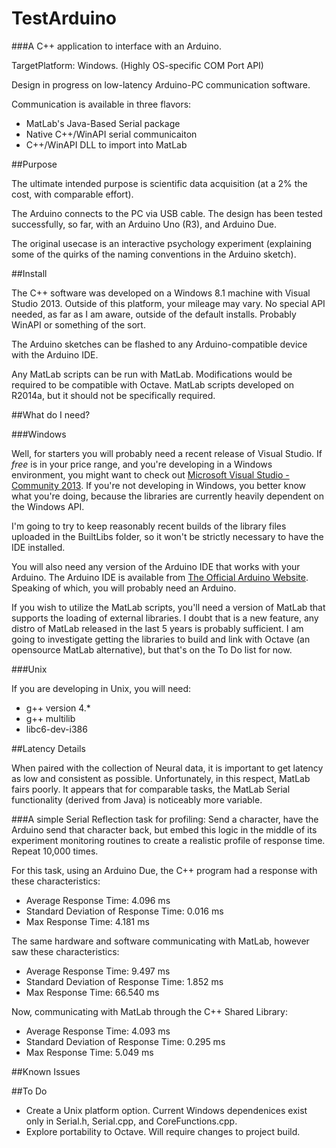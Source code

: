 # TestArduino

###A C++ application to interface with an Arduino.

TargetPlatform: Windows. (Highly OS-specific COM Port API)

Design in progress on low-latency Arduino-PC communication software.

Communication is available in three flavors:
* MatLab's Java-Based Serial package
* Native C++/WinAPI serial communicaiton
* C++/WinAPI DLL to import into MatLab

##Purpose

The ultimate intended purpose is scientific data acquisition (at a 2% the cost, with comparable effort).

The Arduino connects to the PC via USB cable.  The design has been tested successfully, so far, with an Arduino Uno (R3), and Arduino Due.

The original usecase is an interactive psychology experiment (explaining some of the quirks of the naming conventions in the Arduino sketch).

##Install

The C++ software was developed on a Windows 8.1 machine with Visual Studio 2013.  Outside of this platform, your mileage may vary.  No special API needed, as far as I am aware, outside of the default installs.  Probably WinAPI or something of the sort.

The Arduino sketches can be flashed to any Arduino-compatible device with the Arduino IDE.

Any MatLab scripts can be run with MatLab.  Modifications would be required to be compatible with Octave.  MatLab scripts developed on R2014a, but it should not be specifically required.

##What do I need?

###Windows

Well, for starters you will probably need a recent release of Visual Studio.  If *free* is in your price range, and you're developing in a Windows environment, you might want to check out [Microsoft Visual Studio - Community 2013](http://www.visualstudio.com/downloads/).  If you're not developing in Windows, you better know what you're doing, because the libraries are currently heavily dependent on the Windows API.

I'm going to try to keep reasonably recent builds of the library files uploaded in the BuiltLibs folder, so it won't be strictly necessary to have the IDE installed.

You will also need any version of the Arduino IDE that works with your Arduino.  The Arduino IDE is available from [The Official Arduino Website](http://arduino.cc/en/main/software).  Speaking of which, you will probably need an Arduino.

If you wish to utilize the MatLab scripts, you'll need a version of MatLab that supports the loading of external libraries.  I doubt that is a new feature, any distro of MatLab released in the last 5 years is probably sufficient.  I am going to investigate getting the libraries to build and link with Octave (an opensource MatLab alternative), but that's on the To Do list for now.

###Unix

If you are developing in Unix, you will need:

* g++ version 4.*
* g++ multilib
* libc6-dev-i386


##Latency Details

When paired with the collection of Neural data, it is important to get latency as low and consistent as possible.  Unfortunately, in this respect, MatLab fairs poorly.  It appears that for comparable tasks, the MatLab Serial functionality (derived from Java) is noticeably more variable.

###A simple Serial Reflection task for profiling:
  Send a character, have the Arduino send that character back, but embed this logic in the middle of its experiment monitoring routines to create a realistic profile of response time.  Repeat 10,000 times.

For this task, using an Arduino Due, the C++ program had a response with these characteristics:
* Average Response Time:                4.096 ms
* Standard Deviation of Response Time:  0.016 ms
* Max Response Time:                    4.181 ms

The same hardware and software communicating with MatLab, however saw these characteristics:
* Average Response Time:                9.497 ms
* Standard Deviation of Response Time:  1.852 ms
* Max Response Time:                   66.540 ms

Now, communicating with MatLab through the C++ Shared Library:
* Average Response Time:                4.093 ms
* Standard Deviation of Response Time:  0.295 ms
* Max Response Time:                    5.049 ms

##Known Issues


##To Do

* Create a Unix platform option.  Current Windows dependenices exist only in Serial.h, Serial.cpp, and CoreFunctions.cpp.
* Explore portability to Octave.  Will require changes to project build.
